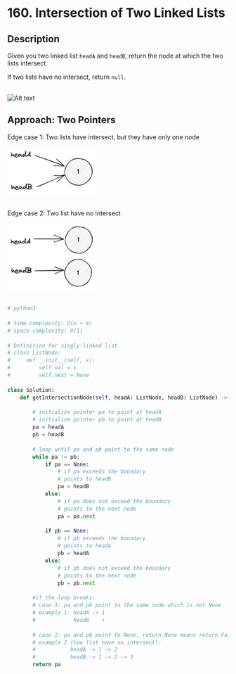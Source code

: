 # 160. Intersection of Two Linked Lists

## Description

Given you two linked list `headA` and `headB`, return the node at which the two lists intersect.

If two lists have no intersect, return `null`.<br/>
<br/>

![Alt text](https://assets.leetcode.com/uploads/2021/03/05/160_statement.png)
<br/>

## Approach: Two Pointers

Edge case 1: Two lists have intersect, but they have only one node

<img src="./../../../images/160-image-1.png" alt="drawing" width="200"/><br/>
<br/>

Edge case 2: Two list have no intersect

<img src="./../../../images/160-image-2.png" alt="drawing" width="200"/><br/>
<br/>

```python
# python3

# time complexity: O(n + m)
# space complexity: O(1)

# Definition for singly-linked list.
# class ListNode:
#     def __init__(self, x):
#         self.val = x
#         self.next = None

class Solution:
    def getIntersectionNode(self, headA: ListNode, headB: ListNode) -> Optional[ListNode]:

        # initialize pointer pa to point at headA
        # initialize pointer pb to point at headB
        pa = headA
        pb = headB

        # loop until pa and pb point to the same node
        while pa != pb:
            if pa == None:
                # if pa exceeds the boundary
                # points to headB
                pa = headB
            else:
                # if pa does not exceed the boundary
                # points to the next node
                pa = pa.next

            if pb == None:
                # if pb exceeds the boundary
                # points to headA
                pb = headA
            else:
                # if pb does not exceed the boundary
                # points to the next node
                pb = pb.next

        #if the loop breaks:
        # case 1: pa and pb point to the same node which is not None
        # example 1: headA -> 1
        #            headB    ↑

        # case 2: pa and pb point to None, return None means return False
        # example 2 (two list have no intersect):
        #           headA -> 1 -> 2
        #           headB -> 1 -> 2 -> 3
        return pa
```
